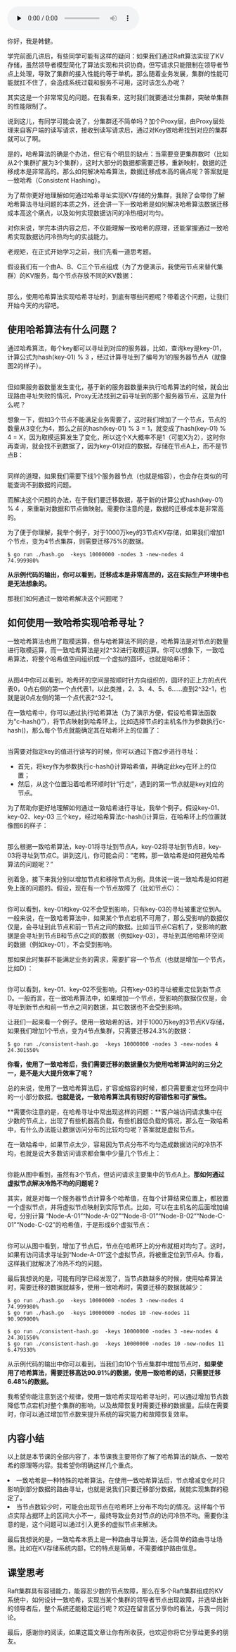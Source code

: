 <audio id="audio" title="10 | 一致哈希算法：如何分群，突破集群的“领导者”限制？" controls="" preload="none"><source id="mp3" src="https://static001.geekbang.org/resource/audio/79/b4/79779af5a6ce3738519669a000eb40b4.mp3"></audio>

你好，我是韩健。

学完前面几讲后，有些同学可能有这样的疑问：如果我们通过Raft算法实现了KV存储，虽然领导者模型简化了算法实现和共识协商，但写请求只能限制在领导者节点上处理，导致了集群的接入性能约等于单机，那么随着业务发展，集群的性能可能就扛不住了，会造成系统过载和服务不可用，这时该怎么办呢？

其实这是一个非常常见的问题。在我看来，这时我们就要通过分集群，突破单集群的性能限制了。

说到这儿，有同学可能会说了，分集群还不简单吗？加个Proxy层，由Proxy层处理来自客户端的读写请求，接收到读写请求后，通过对Key做哈希找到对应的集群就可以了啊。

是的，哈希算法的确是个办法，但它有个明显的缺点：当需要变更集群数时（比如从2个集群扩展为3个集群），这时大部分的数据都需要迁移，重新映射，数据的迁移成本是非常高的。那么如何解决哈希算法，数据迁移成本高的痛点呢？答案就是一致哈希（Consistent Hashing）。

为了帮你更好地理解如何通过哈希寻址实现KV存储的分集群，我除了会带你了解哈希算法寻址问题的本质之外，还会讲一下一致哈希是如何解决哈希算法数据迁移成本高这个痛点，以及如何实现数据访问的冷热相对均匀。

对你来说，学完本讲内容之后，不仅能理解一致哈希的原理，还能掌握通过一致哈希实现数据访问冷热均匀的实战能力。

老规矩，在正式开始学习之前，我们先看一道思考题。

假设我们有一个由A、B、C三个节点组成（为了方便演示，我使用节点来替代集群）的KV服务，每个节点存放不同的KV数据：

<img src="https://static001.geekbang.org/resource/image/16/9f/1651257c6ff0194960b6b2f07f51e99f.jpg" alt="" title="图1">

那么，使用哈希算法实现哈希寻址时，到底有哪些问题呢？带着这个问题，让我们开始今天的内容吧。

## 使用哈希算法有什么问题？

通过哈希算法，每个key都可以寻址到对应的服务器，比如，查询key是key-01，计算公式为hash(key-01) % 3 ，经过计算寻址到了编号为1的服务器节点A（就像图2的样子）。

<img src="https://static001.geekbang.org/resource/image/c6/5a/c6f440a9e77973c3591394d0d896ed5a.jpg" alt="" title="图2">

但如果服务器数量发生变化，基于新的服务器数量来执行哈希算法的时候，就会出现路由寻址失败的情况，Proxy无法找到之前寻址到的那个服务器节点，这是为什么呢？

想象一下，假如3个节点不能满足业务需要了，这时我们增加了一个节点，节点的数量从3变化为4，那么之前的hash(key-01) % 3 = 1，就变成了hash(key-01) % 4 = X，因为取模运算发生了变化，所以这个X大概率不是1（可能X为2），这时你再查询，就会找不到数据了，因为key-01对应的数据，存储在节点A上，而不是节点B：

<img src="https://static001.geekbang.org/resource/image/27/13/270362d08b0ea77437abcf032634b713.jpg" alt="" title="图3">

同样的道理，如果我们需要下线1个服务器节点（也就是缩容），也会存在类似的可能查询不到数据的问题。

而解决这个问题的办法，在于我们要迁移数据，基于新的计算公式hash(key-01) % 4 ，来重新对数据和节点做映射。需要你注意的是，数据的迁移成本是非常高的。

为了便于你理解，我举个例子，对于1000万key的3节点KV存储，如果我们增加1个节点，变为4节点集群，则需要迁移75%的数据。

```
$ go run ./hash.go  -keys 10000000 -nodes 3 -new-nodes 4
74.999980%

```

**从示例代码的输出，你可以看到，迁移成本是非常高昂的，这在实际生产环境中也是无法想象的。**

那我们如何通过一致哈希解决这个问题呢？

## 如何使用一致哈希实现哈希寻址？

一致哈希算法也用了取模运算，但与哈希算法不同的是，哈希算法是对节点的数量进行取模运算，而一致哈希算法是对2^32进行取模运算。你可以想象下，一致哈希算法，将整个哈希值空间组织成一个虚拟的圆环，也就是哈希环：

<img src="https://static001.geekbang.org/resource/image/a1/89/a15f17c6951dd1e195d5142f5087ef89.jpg" alt="" title="图4">

从图4中你可以看到，哈希环的空间是按顺时针方向组织的，圆环的正上方的点代表0，0点右侧的第一个点代表1，以此类推，2、3、4、5、6……直到2^32-1，也就是说0点左侧的第一个点代表2^32-1。

在一致哈希中，你可以通过执行哈希算法（为了演示方便，假设哈希算法函数为“c-hash()”），将节点映射到哈希环上，比如选择节点的主机名作为参数执行c-hash()，那么每个节点就能确定其在哈希环上的位置了：

<img src="https://static001.geekbang.org/resource/image/3c/f5/3cb21a553580afbc840b68d4c6b128f5.jpg" alt="" title="图5">

当需要对指定key的值进行读写的时候，你可以通过下面2步进行寻址：

- 首先，将key作为参数执行c-hash()计算哈希值，并确定此key在环上的位置；
- 然后，从这个位置沿着哈希环顺时针“行走”，遇到的第一节点就是key对应的节点。

为了帮助你更好地理解如何通过一致哈希进行寻址，我举个例子。假设key-01、key-02、key-03 三个key，经过哈希算法c-hash()计算后，在哈希环上的位置就像图6的样子：

<img src="https://static001.geekbang.org/resource/image/00/3a/00e85e7abdc1dc0488af348b76ba9c3a.jpg" alt="" title="图6">

那么根据一致哈希算法，key-01将寻址到节点A，key-02将寻址到节点B，key-03将寻址到节点C。讲到这儿，你可能会问：“老韩，那一致哈希是如何避免哈希算法的问题呢？”

别着急，接下来我分别以增加节点和移除节点为例，具体说一说一致哈希是如何避免上面的问题的。假设，现在有一个节点故障了（比如节点C）：

<img src="https://static001.geekbang.org/resource/image/68/2e/68a09f7bc604040302fb2d3f102b422e.jpg" alt="" title="图7">

你可以看到，key-01和key-02不会受到影响，只有key-03的寻址被重定位到A。一般来说，在一致哈希算法中，如果某个节点宕机不可用了，那么受影响的数据仅仅是，会寻址到此节点和前一节点之间的数据。比如当节点C宕机了，受影响的数据是会寻址到节点B和节点C之间的数据（例如key-03），寻址到其他哈希环空间的数据（例如key-01），不会受到影响。

那如果此时集群不能满足业务的需求，需要扩容一个节点（也就是增加一个节点，比如D）：

<img src="https://static001.geekbang.org/resource/image/91/d9/913e4709c226dae2bec0500b90d597d9.jpg" alt="" title="图8">

你可以看到，key-01、key-02不受影响，只有key-03的寻址被重定位到新节点D。一般而言，在一致哈希算法中，如果增加一个节点，受影响的数据仅仅是，会寻址到新节点和前一节点之间的数据，其它数据也不会受到影响。

让我们一起来看一个例子。使用一致哈希的话，对于1000万key的3节点KV存储，如果我们增加1个节点，变为4节点集群，只需要迁移24.3%的数据：

```
$ go run ./consistent-hash.go  -keys 10000000 -nodes 3 -new-nodes 4
24.301550% 

```

**你看，使用了一致哈希后，我们需要迁移的数据量仅为使用哈希算法时的三分之一，是不是大大提升效率了呢？**

总的来说，使用了一致哈希算法后，扩容或缩容的时候，都只需要重定位环空间中的一小部分数据。**也就是说，一致哈希算法具有较好的容错性和可扩展性。**

**需要你注意的是，在哈希寻址中常出现这样的问题：**客户端访问请求集中在少数的节点上，出现了有些机器高负载，有些机器低负载的情况，那么在一致哈希中，有什么办法能让数据访问分布的比较均匀呢？答案就是虚拟节点。

在一致哈希中，如果节点太少，容易因为节点分布不均匀造成数据访问的冷热不均，也就是说大多数访问请求都会集中少量几个节点上：

<img src="https://static001.geekbang.org/resource/image/d0/14/d044611092965188e28cd2daf8336814.jpg" alt="" title="图9">

你能从图中看到，虽然有3个节点，但访问请求主要集中的节点A上。**那如何通过虚拟节点解决冷热不均的问题呢？**

其实，就是对每一个服务器节点计算多个哈希值，在每个计算结果位置上，都放置一个虚拟节点，并将虚拟节点映射到实际节点。比如，可以在主机名的后面增加编号，分别计算 “Node-A-01”“Node-A-02”“Node-B-01”“Node-B-02”“Node-C-01”“Node-C-02”的哈希值，于是形成6个虚拟节点：

<img src="https://static001.geekbang.org/resource/image/75/d4/75527ae8011c8311dfb29c4b8ac005d4.jpg" alt="" title="图10">

你可以从图中看到，增加了节点后，节点在哈希环上的分布就相对均匀了。这时，如果有访问请求寻址到“Node-A-01”这个虚拟节点，将被重定位到节点A。你看，这样我们就解决了冷热不均的问题。

最后我想说的是，可能有同学已经发现了，当节点数越多的时候，使用哈希算法时，需要迁移的数据就越多，使用一致哈希时，需要迁移的数据就越少：

```
$ go run ./hash.go  -keys 10000000 -nodes 3 -new-nodes 4
74.999980%
$ go run ./hash.go  -keys 10000000 -nodes 10 -new-nodes 11
90.909000%

$ go run ./consistent-hash.go  -keys 10000000 -nodes 3 -new-nodes 4
24.301550%
$ go run ./consistent-hash.go  -keys 10000000 -nodes 10 -new-nodes 11
6.479330% 

```

从示例代码的输出中你可以看到，当我们向10个节点集群中增加节点时，**如果使用了哈希算法，需要迁移高达90.91%的数据，使用一致哈希的话，只需要迁移6.48%的数据。**

我希望你能注意到这个规律，使用一致哈希实现哈希寻址时，可以通过增加节点数降低节点宕机对整个集群的影响，以及故障恢复时需要迁移的数据量。后续在需要时，你可以通过增加节点数来提升系统的容灾能力和故障恢复效率。

## 内容小结

以上就是本节课的全部内容了，本节课我主要带你了解了哈希算法的缺点、一致哈希的原理等内容。我希望你明确这样几个重点。

<li>
一致哈希是一种特殊的哈希算法，在使用一致哈希算法后，节点增减变化时只影响到部分数据的路由寻址，也就是说我们只要迁移部分数据，就能实现集群的稳定了。
</li>
<li>
当节点数较少时，可能会出现节点在哈希环上分布不均匀的情况。这样每个节点实际占据环上的区间大小不一，最终导致业务对节点的访问冷热不均。需要你注意的是，这个问题可以通过引入更多的虚拟节点来解决。
</li>

最后我想说的是，一致哈希本质上是一种路由寻址算法，适合简单的路由寻址场景。比如在KV存储系统内部，它的特点是简单，不需要维护路由信息。

## 课堂思考

Raft集群具有容错能力，能容忍少数的节点故障，那么在多个Raft集群组成的KV系统中，如何设计一致哈希，实现当某个集群的领导者节点出现故障，并选举出新的领导者后，整个系统还能稳定运行呢？欢迎在留言区分享你的看法，与我一同讨论。

最后，感谢你的阅读，如果这篇文章让你有所收获，也欢迎你将它分享给更多的朋友。
